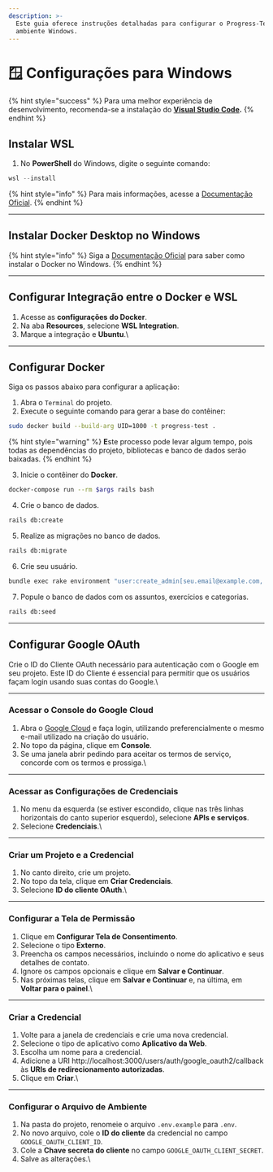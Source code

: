 ```yaml
---
description: >-
  Este guia oferece instruções detalhadas para configurar o Progress-Test em um
  ambiente Windows.
---
```


# 🪟 Configurações para Windows

{% hint style="success" %}
Para uma melhor experiência de desenvolvimento, recomenda-se a instalação do [**Visual Studio Code**](https://code.visualstudio.com/download)**.**
{% endhint %}

## Instalar  WSL

1. No **PowerShell** do Windows, digite o seguinte comando:

```powershell
wsl --install
```

{% hint style="info" %}
Para mais informações, acesse a [Documentação Oficial](https://learn.microsoft.com/pt-br/windows/wsl/install).
{% endhint %}



***

## Instalar Docker Desktop no Windows

{% hint style="info" %}
Siga a [Documentação Oficial](https://docs.docker.com/desktop/install/windows-install/) para saber como instalar o Docker no Windows.
{% endhint %}



***

## Configurar Integração entre o Docker e WSL

1. Acesse as **configurações** **do Docker**.
2. Na aba **Resources**, selecione **WSL Integration**.
3. Marque a integração e **Ubuntu**.\


***

## Configurar Docker

Siga os passos abaixo para configurar a aplicação:

1. Abra o `Terminal` do projeto.
2. Execute o seguinte comando para gerar a base do contêiner:

```bash
sudo docker build --build-arg UID=1000 -t progress-test .
```

{% hint style="warning" %}
**E**ste processo pode levar algum tempo, pois todas as dependências do projeto, bibliotecas e banco de dados serão baixadas.
{% endhint %}

3. Inicie o contêiner do **Docker**.

```bash
docker-compose run --rm $args rails bash
```

4. Crie o banco de dados.

```bash
rails db:create
```

5. Realize as migrações no banco de dados.

```bash
rails db:migrate
```

6. Crie seu usuário.

```bash
bundle exec rake environment "user:create_admin[seu.email@example.com, Seu nome]"
```

7. Popule o banco de dados com os assuntos, exercícios e categorias.

```bash
rails db:seed
```



***

## Configurar Google OAuth

Crie o ID do Cliente OAuth necessário para autenticação com o Google em seu projeto. Este ID do Cliente é essencial para permitir que os usuários façam login usando suas contas do Google.\


***

### Acessar o Console do Google Cloud

1. Abra o [Google Cloud](https://cloud.google.com/?hl=pt-BR) e faça login, utilizando preferencialmente o mesmo e-mail utilizado na criação do usuário.
2. No topo da página, clique em **Console**.
3. Se uma janela abrir pedindo para aceitar os termos de serviço, concorde com os termos e prossiga.\


***

### Acessar as Configurações de Credenciais

1. No menu da esquerda (se estiver escondido, clique nas três linhas horizontais do canto superior esquerdo), selecione **APIs e serviços**.
2. Selecione **Credenciais**.\


***

### Criar um Projeto e a Credencial

1. No canto direito, crie um projeto.
2. No topo da tela, clique em **Criar Credenciais**.
3. Selecione **ID do cliente OAuth**.\


***

### Configurar a Tela de Permissão

1. Clique em **Configurar Tela de Consentimento**.
2. Selecione o tipo **Externo**.
3. Preencha os campos necessários, incluindo o nome do aplicativo e seus detalhes de contato.
4. Ignore os campos opcionais e clique em **Salvar e Continuar**.
5. Nas próximas telas, clique em **Salvar e Continuar** e, na última, em **Voltar para o painel**.\


***

### Criar a Credencial

1. Volte para a janela de credenciais e crie uma nova credencial.
2. Selecione o tipo de aplicativo como **Aplicativo da Web**.
3. Escolha um nome para a credencial.
4. Adicione a URI http://localhost:3000/users/auth/google\_oauth2/callback às **URIs de redirecionamento autorizadas**.
5. Clique em **Criar**.\


***

### Configurar o Arquivo de Ambiente

1. Na pasta do projeto, renomeie o arquivo `.env.example` para `.env`.
2. No novo arquivo, cole o **ID do cliente** da credencial no campo `GOOGLE_OAUTH_CLIENT_ID`.
3. Cole a **Chave secreta do cliente** no campo `GOOGLE_OAUTH_CLIENT_SECRET`.
4. Salve as alterações.\


